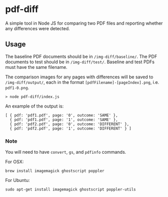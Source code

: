 # pdf-diff

A simple tool in Node JS for comparing two PDF files and reporting whether any differences were detected.


## Usage

The baseline PDF documents should be in `/img-diff/baseline/`. The PDF documents to test should be in `/img-diff/test/`. Baseline and test PDFs must have the same filename.

The comparison images for any pages with differences will be saved to `/img-diff/output/`, each in the format `[pdfFilename]-[pageIndex].png`, i.e. `pdf1-0.png`.

```
> node pdf-diff/index.js
```

An example of the output is:

```
[ { pdf: 'pdf1.pdf', page: '0', outcome: 'SAME' },
  { pdf: 'pdf1.pdf', page: '1', outcome: 'SAME' },
  { pdf: 'pdf2.pdf', page: '0', outcome: 'DIFFERENT' },
  { pdf: 'pdf2.pdf', page: '1', outcome: 'DIFFERENT' } ]
```

### Note

You will need to have `convert`, `gs`, and `pdfinfo` commands.

For OSX:

    brew install imagemagick ghostscript poppler
    
For Ubuntu:
    
    sudo apt-get install imagemagick ghostscript poppler-utils
    

